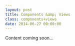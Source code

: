```yaml
---
layout: post
title: Components &amp; Views
class: components+views
date: 2014-06-27 00:00:00
---
```


Content coming soon&hellip;
